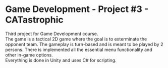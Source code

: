 # Game Development - Project #3 - CATastrophic
Third project for Game Development course. <br/>
The game is a tactical 2D game where the goal is to exterminate the opponent team. The gameplay is turn-based and is meant to be played by 2 persons. There is implemented all the essential menu functionality and other in-game options.<br/>
Everything is done in Unity and uses C# for scripting.
